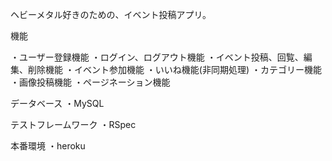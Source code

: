 ヘビーメタル好きのための、イベント投稿アプリ。

機能

・ユーザー登録機能
・ログイン、ログアウト機能
・イベント投稿、回覧、編集、削除機能
・イベント参加機能
・いいね機能(非同期処理)
・カテゴリー機能
・画像投稿機能
・ページネーション機能

データベース
・MySQL

テストフレームワーク
・RSpec

本番環境
・heroku